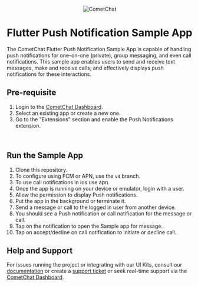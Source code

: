 <p align="center">
  <img alt="CometChat" src="https://assets.cometchat.io/website/images/logos/banner.png">
</p>

# Flutter Push Notification Sample App

The CometChat Flutter Push Notification Sample App is capable of handling push notifications for one-on-one (private), group messaging, and even call notifications. This sample app enables users to send and receive text messages, make and receive calls, and effectively displays push notifications for these interactions.



## Pre-requisite

1. Login to the [CometChat Dashboard](https://app.cometchat.com/).
2. Select an existing app or create a new one.
4. Go to the "Extensions" section and enable the Push Notifications extension.
</br>

## Run the Sample App

1. Clone this repository.
2. To configure using FCM or APN, use the `v4` branch.
3. To use call notifications in ios use apn.
4. Once the app is running on your device or emulator, login with a user.
5. Allow the permission to display Push notifications.
6. Put the app in the background or terminate it.
7. Send a message or call to the logged in user from another device.
8. You should see a Push notification or call notification for the message or call.
9. Tap on the notification to open the Sample app for message.
10. Tap on accept/decline on call notification to initiate or decline call.

## Help and Support
For issues running the project or integrating with our UI Kits, consult our [documentation](https://www.cometchat.com/docs/) or create a [support ticket](https://help.cometchat.com/hc/en-us) or seek real-time support via the [CometChat Dashboard](https://app.cometchat.com/).
